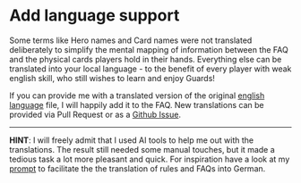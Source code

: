 # Add language support

Some terms like Hero names and Card names were not translated deliberately to simplify the
mental mapping of information between the FAQ and the physical cards players hold in their
hands. Everything else can be translated into your local language - to the benefit of every
player with weak english skill, who still wishes to learn and enjoy Guards!

If you can provide me with a translated version of the original [english language](../public/locales/en.json)
file, I will happily add it to the FAQ. New translations can be provided via Pull Request or as a
[Github Issue](https://github.com/yvo-niedrich/goa2-faq/issues/new?title=Language%20Support%3A%20%3CLANG%3E&labels=%22help%20wanted%22).

----

__HINT__: I will freely admit that I used AI tools to help me out with the translations. The result
still needed some manual touches, but it made a tedious task a lot more pleasant and quick. For
inspiration have a look at my [prompt](../public/locales/de_ai_instructions.md) to facilitate the
the translation of rules and FAQs into German.